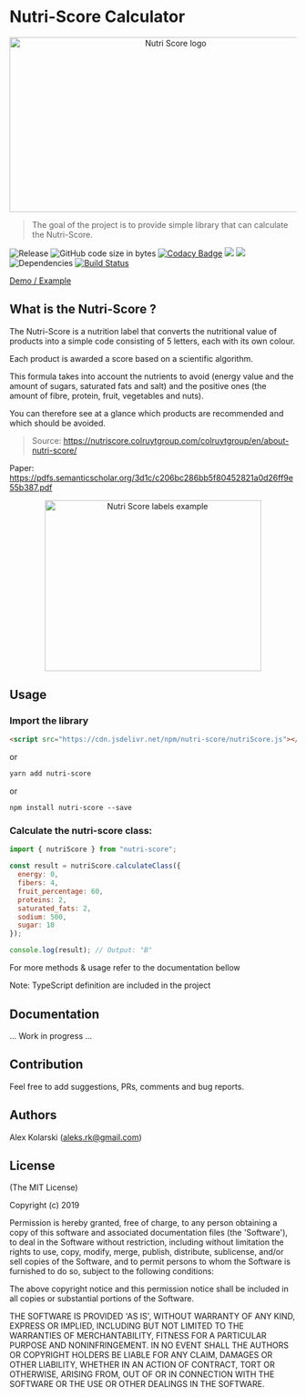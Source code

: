 # Nutri-Score Calculator

<p align="center">
  <img width="568" height="307" src="https://github.com/food-nutrients/nutri-score/raw/master/assets/images/nutri-score-logo.png" alt="Nutri Score logo">
</p>

> The goal of the project is to provide simple library that can calculate the Nutri-Score.

![Release](https://img.shields.io/github/release/food-nutrients/nutri-score.svg) ![GitHub code size in bytes](https://img.shields.io/github/languages/code-size/food-nutrients/nutri-score.svg) [![Codacy Badge](https://api.codacy.com/project/badge/Grade/1215d67606784c51be6e00b5c277c8ea)](https://www.codacy.com/app/kolarski/nutri-score?utm_source=github.com&utm_medium=referral&utm_content=food-nutrients/nutri-score&utm_campaign=Badge_Grade) <a href="https://codeclimate.com/github/food-nutrients/nutri-score/maintainability"><img src="https://api.codeclimate.com/v1/badges/9aa2c2c7ac55eea0c049/maintainability" /></a> <a href="https://codeclimate.com/github/food-nutrients/nutri-score/test_coverage"><img src="https://api.codeclimate.com/v1/badges/9aa2c2c7ac55eea0c049/test_coverage" /></a> ![Dependencies](https://img.shields.io/david/food-nutrients/nutri-score.svg) [![Build Status](https://travis-ci.org/food-nutrients/nutri-score.svg?branch=master)](https://travis-ci.org/food-nutrients/nutri-score)

[Demo / Example](https://food-nutrients.github.io/nutri-score/)

## What is the Nutri-Score ?

The Nutri-Score is a nutrition label that converts the nutritional value of products into a simple code consisting of 5 letters, each with its own colour.

Each product is awarded a score based on a scientific algorithm.

This formula takes into account the nutrients to avoid (energy value and the amount of sugars, saturated fats and salt) and the positive ones (the amount of fibre, protein, fruit, vegetables and nuts).

You can therefore see at a glance which products are recommended and which should be avoided.

> Source: <https://nutriscore.colruytgroup.com/colruytgroup/en/about-nutri-score/>

Paper: <https://pdfs.semanticscholar.org/3d1c/c206bc286bb5f80452821a0d26ff9e55b387.pdf>

<p align="center">
  <img width="380" height="300" src="https://github.com/food-nutrients/nutri-score/raw/master/assets/images/nutri-scores.png" alt="Nutri Score labels example">
</p>

## Usage

### Import the library

```html
<script src="https://cdn.jsdelivr.net/npm/nutri-score/nutriScore.js"></script>
```

or

```bash
yarn add nutri-score
```

or

```
npm install nutri-score --save
```

### Calculate the nutri-score class:

```js
import { nutriScore } from "nutri-score";

const result = nutriScore.calculateClass({
  energy: 0,
  fibers: 4,
  fruit_percentage: 60,
  proteins: 2,
  saturated_fats: 2,
  sodium: 500,
  sugar: 10
});

console.log(result); // Output: "B"
```

For more methods & usage refer to the documentation bellow

Note: TypeScript definition are included in the project

## Documentation

... Work in progress ...

## Contribution

Feel free to add suggestions, PRs, comments and bug reports.

## Authors

Alex Kolarski (aleks.rk@gmail.com)

## License

(The MIT License)

Copyright (c) 2019

Permission is hereby granted, free of charge, to any person obtaining
a copy of this software and associated documentation files (the
'Software'), to deal in the Software without restriction, including
without limitation the rights to use, copy, modify, merge, publish,
distribute, sublicense, and/or sell copies of the Software, and to
permit persons to whom the Software is furnished to do so, subject to
the following conditions:

The above copyright notice and this permission notice shall be
included in all copies or substantial portions of the Software.

THE SOFTWARE IS PROVIDED 'AS IS', WITHOUT WARRANTY OF ANY KIND,
EXPRESS OR IMPLIED, INCLUDING BUT NOT LIMITED TO THE WARRANTIES OF
MERCHANTABILITY, FITNESS FOR A PARTICULAR PURPOSE AND NONINFRINGEMENT.
IN NO EVENT SHALL THE AUTHORS OR COPYRIGHT HOLDERS BE LIABLE FOR ANY
CLAIM, DAMAGES OR OTHER LIABILITY, WHETHER IN AN ACTION OF CONTRACT,
TORT OR OTHERWISE, ARISING FROM, OUT OF OR IN CONNECTION WITH THE
SOFTWARE OR THE USE OR OTHER DEALINGS IN THE SOFTWARE.
